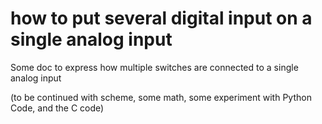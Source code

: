 # how to put several digital input on a single analog input

Some doc to express how multiple switches are connected to a single analog input

(to be continued with scheme, some math, some experiment with Python Code, and the C code)
